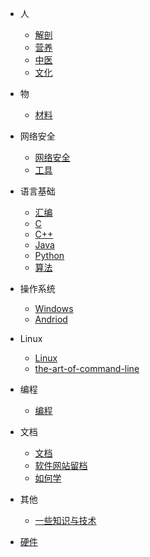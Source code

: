 * 人
    * [解剖](/Subject/Myology)
    * [营养](/Subject/Nutrition)
    * [中医](/Subject/中医)
    * [文化](/Subject/文化)

* 物
    * [材料](/Object/Material)

* 网络安全
    * [网络安全](/CS/Cybersec/Cybersec)
    * [工具](/CS/Cybersec/Tools)

* 语言基础
    * [汇编](/CS/Language/Assembly)
    * [C](/CS/Language/C)
    * [C++](/CS/Language/C++)
    * [Java](/CS/Language/Java)
    * [Python](/CS/Language/Python)
    * [算法](/CS/Language/Algorithm)

* 操作系统
    * [Windows](/CS/OS/Windows)
    * [Andriod](/CS/OS/Andriod)
    
* Linux
    * [Linux](/CS/OS/Linux)
    * [the-art-of-command-line](/CS/OS/the-art-of-command-line)

* 编程
    * [编程](/CS/Program/Prog)

* 文档
    * [文档](/CS/Document/Document)
    * [软件网站留档](/CS/Document/SoftSite)
    * [如何学](/CS/Document/Learn)

* 其他
    * [一些知识与技术](/other.md)

* [硬件](/CS/Hardware)